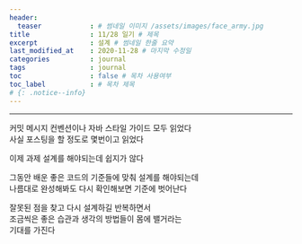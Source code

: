 ```yaml
---
header:
  teaser            : # 썸네일 이미지 /assets/images/face_army.jpg
title               : 11/28 일기 # 제목
excerpt             : 설계 # 썸네일 한줄 요약
last_modified_at    : 2020-11-28 # 마지막 수정일
categories          : journal
tags                : journal
toc                 : false # 목차 사용여부
toc_label           : # 목차 제목
# {: .notice--info}
---
```

---

커밋 메시지 컨벤션이나 자바 스타일 가이드 모두 읽었다  
사실 포스팅을 할 정도로 몇번이고 읽었다  

이제 과제 설계를 해야되는데 쉽지가 않다  

그동안 배운 좋은 코드의 기준들에 맞춰 설계를 해야되는데  
나름대로 완성해봐도 다시 확인해보면 기준에 벗어난다  

잘못된 점을 찾고 다시 설계하길 반복하면서  
조금씩은 좋은 습관과 생각의 방법들이 몸에 밸거라는  
기대를 가진다  
